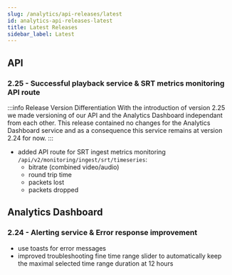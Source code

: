 ```yaml
---
slug: /analytics/api-releases/latest
id: analytics-api-releases-latest
title: Latest Releases
sidebar_label: Latest
---
```


## API

### 2.25 - Successful playback service & SRT metrics monitoring API route

:::info Release Version Differentiation
With the introduction of version 2.25 we made versioning of our API and the Analytics Dashboard independant from each other. This release contained no changes for the Analytics Dashboard service and as a consequence this service remains at version 2.24 for now.
:::

- added API route for SRT ingest metrics monitoring `/api/v2/monitoring/ingest/srt/timeseries`:
   - bitrate (combined video/audio)
   - round trip time
   - packets lost
   - packets dropped

## Analytics Dashboard

### 2.24 - Alerting service & Error response improvement

-  use toasts for error messages
-  improved troubleshooting fine time range slider to automatically keep the maximal selected time range duration at 12 hours